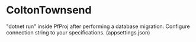 # ColtonTownsend

"dotnet run" inside PfProj after performing a database migration. Configure connection string to your specifications. (appsettings.json)
